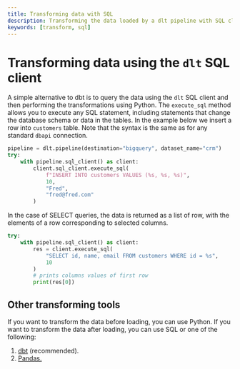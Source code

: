```yaml
---
title: Transforming data with SQL
description: Transforming the data loaded by a dlt pipeline with SQL client
keywords: [transform, sql]
---
```


# Transforming data using the `dlt` SQL client

A simple alternative to dbt is to query the data using the `dlt` SQL client and then performing the
transformations using Python. The `execute_sql` method allows you to execute any SQL statement,
including statements that change the database schema or data in the tables. In the example below we
insert a row into `customers` table. Note that the syntax is the same as for any standard `dbapi`
connection.

```python
pipeline = dlt.pipeline(destination="bigquery", dataset_name="crm")
try:
    with pipeline.sql_client() as client:
        client.sql_client.execute_sql(
            f"INSERT INTO customers VALUES (%s, %s, %s)",
            10,
            "Fred",
            "fred@fred.com"
        )
```

In the case of SELECT queries, the data is returned as a list of row, with the elements of a row
corresponding to selected columns.

```python
try:
    with pipeline.sql_client() as client:
        res = client.execute_sql(
            "SELECT id, name, email FROM customers WHERE id = %s",
            10
        )
        # prints columns values of first row
        print(res[0])
```

## Other transforming tools

If you want to transform the data before loading, you can use Python. If you want to transform the
data after loading, you can use SQL or one of the following:

1. [dbt](dbt.md) (recommended).
1. [Pandas.](pandas.md)